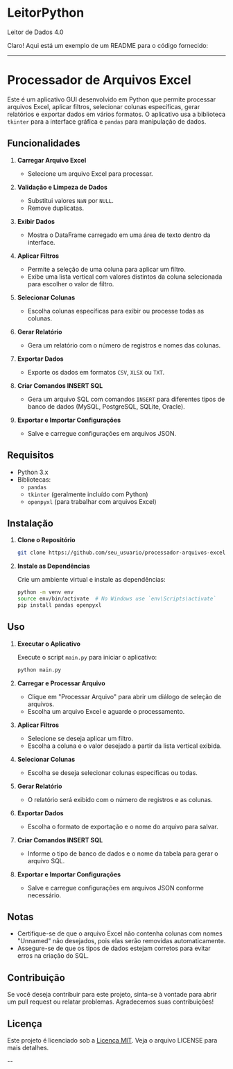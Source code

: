 # LeitorPython
Leitor de Dados 4.0

Claro! Aqui está um exemplo de um README para o código fornecido:

---

# Processador de Arquivos Excel

Este é um aplicativo GUI desenvolvido em Python que permite processar arquivos Excel, aplicar filtros, selecionar colunas específicas, gerar relatórios e exportar dados em vários formatos. O aplicativo usa a biblioteca `tkinter` para a interface gráfica e `pandas` para manipulação de dados.

## Funcionalidades

1. **Carregar Arquivo Excel**
   - Selecione um arquivo Excel para processar.

2. **Validação e Limpeza de Dados**
   - Substitui valores `NaN` por `NULL`.
   - Remove duplicatas.

3. **Exibir Dados**
   - Mostra o DataFrame carregado em uma área de texto dentro da interface.

4. **Aplicar Filtros**
   - Permite a seleção de uma coluna para aplicar um filtro.
   - Exibe uma lista vertical com valores distintos da coluna selecionada para escolher o valor de filtro.

5. **Selecionar Colunas**
   - Escolha colunas específicas para exibir ou processe todas as colunas.

6. **Gerar Relatório**
   - Gera um relatório com o número de registros e nomes das colunas.

7. **Exportar Dados**
   - Exporte os dados em formatos `CSV`, `XLSX` ou `TXT`.

8. **Criar Comandos INSERT SQL**
   - Gera um arquivo SQL com comandos `INSERT` para diferentes tipos de banco de dados (MySQL, PostgreSQL, SQLite, Oracle).

9. **Exportar e Importar Configurações**
   - Salve e carregue configurações em arquivos JSON.

## Requisitos

- Python 3.x
- Bibliotecas:
  - `pandas`
  - `tkinter` (geralmente incluído com Python)
  - `openpyxl` (para trabalhar com arquivos Excel)

## Instalação

1. **Clone o Repositório**

   ```bash
   git clone https://github.com/seu_usuario/processador-arquivos-excel.git
   ```

2. **Instale as Dependências**

   Crie um ambiente virtual e instale as dependências:

   ```bash
   python -m venv env
   source env/bin/activate  # No Windows use `env\Scripts\activate`
   pip install pandas openpyxl
   ```

## Uso

1. **Executar o Aplicativo**

   Execute o script `main.py` para iniciar o aplicativo:

   ```bash
   python main.py
   ```

2. **Carregar e Processar Arquivo**

   - Clique em "Processar Arquivo" para abrir um diálogo de seleção de arquivos.
   - Escolha um arquivo Excel e aguarde o processamento.

3. **Aplicar Filtros**

   - Selecione se deseja aplicar um filtro.
   - Escolha a coluna e o valor desejado a partir da lista vertical exibida.

4. **Selecionar Colunas**

   - Escolha se deseja selecionar colunas específicas ou todas.

5. **Gerar Relatório**

   - O relatório será exibido com o número de registros e as colunas.

6. **Exportar Dados**

   - Escolha o formato de exportação e o nome do arquivo para salvar.

7. **Criar Comandos INSERT SQL**

   - Informe o tipo de banco de dados e o nome da tabela para gerar o arquivo SQL.

8. **Exportar e Importar Configurações**

   - Salve e carregue configurações em arquivos JSON conforme necessário.

## Notas

- Certifique-se de que o arquivo Excel não contenha colunas com nomes "Unnamed" não desejados, pois elas serão removidas automaticamente.
- Assegure-se de que os tipos de dados estejam corretos para evitar erros na criação do SQL.

## Contribuição

Se você deseja contribuir para este projeto, sinta-se à vontade para abrir um pull request ou relatar problemas. Agradecemos suas contribuições!

## Licença

Este projeto é licenciado sob a [Licença MIT](https://opensource.org/licenses/MIT). Veja o arquivo LICENSE para mais detalhes.

--
